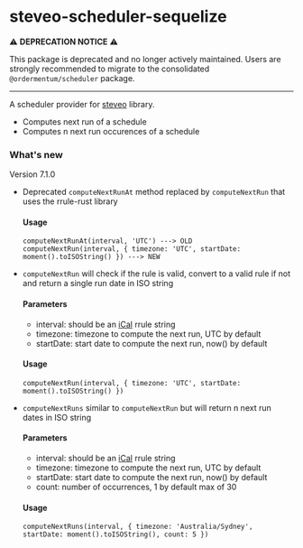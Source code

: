 # steveo-scheduler-sequelize

⚠️ **DEPRECATION NOTICE** ⚠️

This package is deprecated and no longer actively maintained. Users are strongly recommended to migrate to the consolidated `@ordermentum/scheduler` package.

---

A scheduler provider for [steveo](https://github.com/ordermentum/steveo) library.

- Computes next run of a schedule
- Computes n next run occurences of a schedule

### What's new
Version 7.1.0

- Deprecated `computeNextRunAt` method replaced by `computeNextRun` that uses the rrule-rust library
    #### Usage
    ```
    computeNextRunAt(interval, 'UTC') ---> OLD
    computeNextRun(interval, { timezone: 'UTC', startDate: moment().toISOString() }) ---> NEW
    ```
- `computeNextRun` will check if the rule is valid, convert to a valid rule if not and return a single run date in ISO string
    #### Parameters
     - interval: should be an [iCal](https://icalendar.org/rrule-tool.html) rrule string
     - timezone: timezone to compute the next run, UTC by default
     - startDate: start date to compute the next run, now() by default
    #### Usage
    ```
    computeNextRun(interval, { timezone: 'UTC', startDate: moment().toISOString() })
    ```
- `computeNextRuns` similar to `computeNextRun` but will return n next run dates in ISO string
    #### Parameters
     - interval: should be an [iCal](https://icalendar.org/rrule-tool.html) rrule string
     - timezone: timezone to compute the next run, UTC by default
     - startDate: start date to compute the next run, now() by default
     - count: number of occurrences, 1 by default max of 30
    #### Usage
    ```
    computeNextRuns(interval, { timezone: 'Australia/Sydney', startDate: moment().toISOString(), count: 5 })
    ```